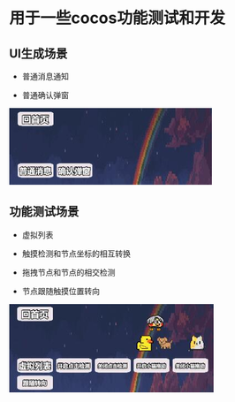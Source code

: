 # 用于一些cocos功能测试和开发

## UI生成场景
- 普通消息通知

- 普通确认弹窗

![image](https://github.com/RYQ-A-Q/rsLearn/raw/master/img/uiScene.jpg)

## 功能测试场景
- 虚拟列表

- 触摸检测和节点坐标的相互转换

- 拖拽节点和节点的相交检测

- 节点跟随触摸位置转向

![image](https://github.com/RYQ-A-Q/rsLearn/raw/master/img/funScene.jpg)

  
